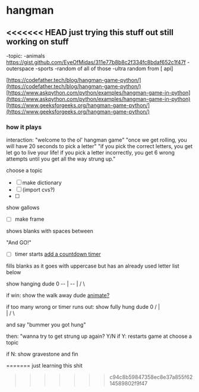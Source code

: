 # hangman
<<<<<<< HEAD
just trying this stuff out
still working on stuff
-

-topic:
	-animals https://gist.github.com/EyeOfMidas/311e77b8b8c2f334fc8bdaf652c1f47f
	-outerspace
	-sports
	-random of all of those 
	-ultra random from [ api]

[https://codefather.tech/blog/hangman-game-python/](https://codefather.tech/blog/hangman-game-python/)[https://www.askpython.com/python/examples/hangman-game-in-python](https://www.askpython.com/python/examples/hangman-game-in-python)[https://www.geeksforgeeks.org/hangman-game-python/](https://www.geeksforgeeks.org/hangman-game-python/)



### how it plays
interaction:
"welcome to the ol' hangman game"
"once we get rolling, you will have 20 seconds to pick a letter"
"if you pick the correct letters, you get let go to live your life!
if you pick a letter incorrectly, you get 6 wrong attempts until you get all the way strung up."

choose a topic
- [ ] make dictionary
- [ ] (import cvs?)
- [ ] 

show gallows
- [ ] make frame

shows blanks with spaces between

"And GO!"
- [ ] timer starts [add a countdown timer](https://www.geeksforgeeks.org/how-to-create-a-countdown-timer-using-python/)

fills blanks as it goes with uppercase
but has an already used letter list below

show hanging dude
    0
-- | --
     |
   /   \

if win:
show the walk away dude [animate?](https://codereview.stackexchange.com/questions/21462/python-terminal-animation)

if too many wrong or timer runs out:
show fully hung dude 
  0
/ | \
  |
/  \

and say "bummer you got hung" 

then: 
"wanna try to get strung up again? Y/N
if Y:
restarts game at choose a topic

if N:
show gravestone and fin









=======
just learning this shit
>>>>>>> c94c8b59847358ec8e37a855f6214589802f9f47
